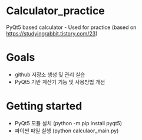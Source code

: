 # Calculator_practice
PyQt5 based calculator - Used for practice (based on https://studyingrabbit.tistory.com/23)

# Goals
- github 저장소 생성 및 관리 실습
- PyQt5 기반 계산기 기능 및 사용방법 개선

# Getting started
- PyQt5 모듈 설치 (python -m pip install pyqt5)
- 파이썬 파일 실행 (python calculaor_main.py)
